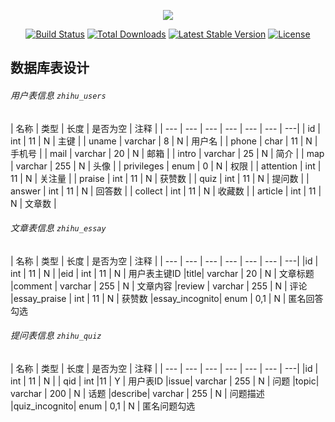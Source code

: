 <p align="center"><img src="https://laravel.com/assets/img/components/logo-laravel.svg"></p>

<p align="center">
<a href="https://travis-ci.org/laravel/framework"><img src="https://travis-ci.org/laravel/framework.svg" alt="Build Status"></a>
<a href="https://packagist.org/packages/laravel/framework"><img src="https://poser.pugx.org/laravel/framework/d/total.svg" alt="Total Downloads"></a>
<a href="https://packagist.org/packages/laravel/framework"><img src="https://poser.pugx.org/laravel/framework/v/stable.svg" alt="Latest Stable Version"></a>
<a href="https://packagist.org/packages/laravel/framework"><img src="https://poser.pugx.org/laravel/framework/license.svg" alt="License"></a>
</p>

## 数据库表设计

###### 用户表信息 `zhihu_users`
| 名称 | 类型 | 长度 | 是否为空 | 注释 |
| --- | --- | --- | --- | --- | --- | ---|
| id | int | 11 | N | 主键 |
| uname | varchar | 8 | N | 用户名 |
| phone | char | 11 | N | 手机号 |
| mail | varchar | 20 | N | 邮箱 |
| intro | varchar | 25 | N | 简介 |
| map | varchar | 255 | N | 头像 |
| privileges | enum | 0 | N | 权限 |
| attention | int | 11 | N | 关注量 |
| praise | int | 11 | N | 获赞数 |
| quiz | int | 11 | N | 提问数 |
| answer | int | 11 | N | 回答数 |
| collect | int | 11 | N | 收藏数 |
| article | int | 11 | N | 文章数 |

###### 文章表信息 `zhihu_essay`
| 名称 | 类型 | 长度 | 是否为空 | 注释 |
| --- | --- | --- | --- | --- | --- | ---|
|id | int | 11 | N |
|eid | int | 11 | N | 用户表主键ID
|title| varchar | 20 | N | 文章标题
|comment | varchar | 255 | N | 文章内容
|review | varchar | 255 | N | 评论
|essay_praise |  int | 11 | N  | 获赞数
|essay_incognito| enum | 0,1 | N | 匿名回答勾选

###### 提问表信息 `zhihu_quiz`
| 名称 | 类型 | 长度 | 是否为空 | 注释 |
| --- | --- | --- | --- | --- | --- | ---|
|id | int | 11 | N |
| qid | int |11 | Y | 用户表ID
|issue| varchar | 255 | N | 问题
|topic| varchar | 200 | N | 话题
|describe| varchar | 255 | N | 问题描述
|quiz_incognito| enum | 0,1 | N | 匿名问题勾选